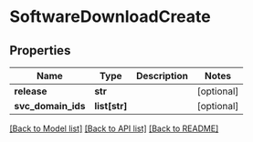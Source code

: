 # SoftwareDownloadCreate

## Properties
Name | Type | Description | Notes
------------ | ------------- | ------------- | -------------
**release** | **str** |  | [optional] 
**svc_domain_ids** | **list[str]** |  | [optional] 

[[Back to Model list]](../README.md#documentation-for-models) [[Back to API list]](../README.md#documentation-for-api-endpoints) [[Back to README]](../README.md)

